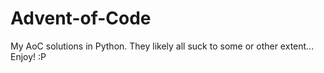 # Advent-of-Code
My AoC solutions in Python.
They likely all suck to some or other extent... Enjoy! :P 
